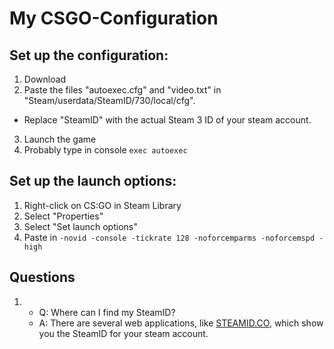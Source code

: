 # My CSGO-Configuration

## Set up the configuration:
1. Download
2. Paste the files "autoexec.cfg" and "video.txt" in "Steam/userdata/SteamID/730/local/cfg".
 * Replace "SteamID" with the actual Steam 3 ID of your steam account.
3. Launch the game
4. Probably type in console `exec autoexec`

## Set up the launch options:
1. Right-click on CS:GO in Steam Library
2. Select "Properties"
3. Select "Set launch options"
4. Paste in `-novid -console -tickrate 128 -noforcemparms -noforcemspd -high`

## Questions
1. * Q: Where can I find my SteamID?
   * A: There are several web applications, like [STEAMID.CO](http://steamid.co/), which show you the SteamID for your steam account.
